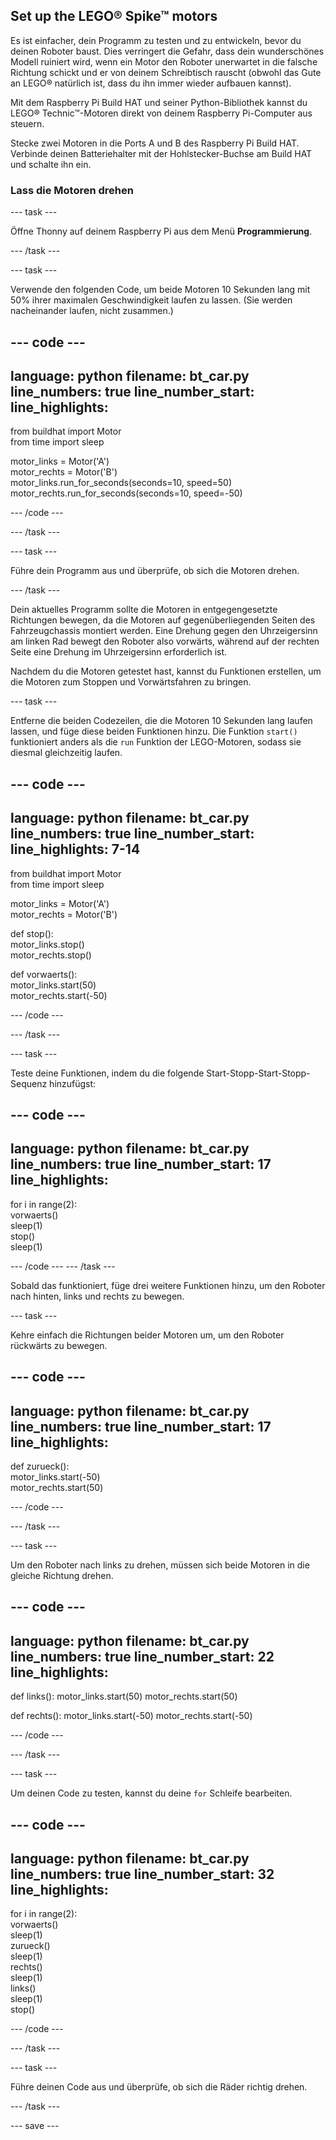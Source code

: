 ## Set up the LEGO® Spike™ motors

Es ist einfacher, dein Programm zu testen und zu entwickeln, bevor du deinen Roboter baust. Dies verringert die Gefahr, dass dein wunderschönes Modell ruiniert wird, wenn ein Motor den Roboter unerwartet in die falsche Richtung schickt und er von deinem Schreibtisch rauscht (obwohl das Gute an LEGO® natürlich ist, dass du ihn immer wieder aufbauen kannst).

Mit dem Raspberry Pi Build HAT und seiner Python-Bibliothek kannst du LEGO® Technic™-Motoren direkt von deinem Raspberry Pi-Computer aus steuern.

Stecke zwei Motoren in die Ports A und B des Raspberry Pi Build HAT. Verbinde deinen Batteriehalter mit der Hohlstecker-Buchse am Build HAT und schalte ihn ein.

### Lass die Motoren drehen

--- task ---

Öffne Thonny auf deinem Raspberry Pi aus dem Menü **Programmierung**.

--- /task ---

--- task ---

Verwende den folgenden Code, um beide Motoren 10 Sekunden lang mit 50% ihrer maximalen Geschwindigkeit laufen zu lassen. (Sie werden nacheinander laufen, nicht zusammen.)

--- code ---
---
language: python 
filename: bt_car.py 
line_numbers: true 
line_number_start:
line_highlights:
---

from buildhat import Motor   
from time import sleep

motor_links = Motor('A')   
motor_rechts = Motor('B')   
motor_links.run_for_seconds(seconds=10, speed=50)   
motor_rechts.run_for_seconds(seconds=10, speed=-50)

--- /code ---

--- /task ---

--- task ---

Führe dein Programm aus und überprüfe, ob sich die Motoren drehen.

--- /task ---

Dein aktuelles Programm sollte die Motoren in entgegengesetzte Richtungen bewegen, da die Motoren auf gegenüberliegenden Seiten des Fahrzeugchassis montiert werden. Eine Drehung gegen den Uhrzeigersinn am linken Rad bewegt den Roboter also vorwärts, während auf der rechten Seite eine Drehung im Uhrzeigersinn erforderlich ist.

Nachdem du die Motoren getestet hast, kannst du Funktionen erstellen, um die Motoren zum Stoppen und Vorwärtsfahren zu bringen.

--- task ---

Entferne die beiden Codezeilen, die die Motoren 10 Sekunden lang laufen lassen, und füge diese beiden Funktionen hinzu. Die Funktion `start()` funktioniert anders als die `run` Funktion der LEGO-Motoren, sodass sie diesmal gleichzeitig laufen.

--- code ---
---
language: python 
filename: bt_car.py 
line_numbers: true 
line_number_start:
line_highlights: 7-14
---

from buildhat import Motor   
from time import sleep

motor_links = Motor('A')    
motor_rechts = Motor('B')

def stop():    
    motor_links.stop()    
    motor_rechts.stop()


def vorwaerts():     
    motor_links.start(50)     
    motor_rechts.start(-50)


--- /code ---

--- /task ---

--- task ---

Teste deine Funktionen, indem du die folgende Start-Stopp-Start-Stopp-Sequenz hinzufügst:

--- code ---
---
language: python 
filename: bt_car.py 
line_numbers: true 
line_number_start: 17
line_highlights:
---

for i in range(2):    
    vorwaerts()    
    sleep(1)    
    stop()    
    sleep(1)

--- /code ---
--- /task ---


Sobald das funktioniert, füge drei weitere Funktionen hinzu, um den Roboter nach hinten, links und rechts zu bewegen.

--- task ---

Kehre einfach die Richtungen beider Motoren um, um den Roboter rückwärts zu bewegen.

--- code ---
---
language: python 
filename: bt_car.py 
line_numbers: true 
line_number_start: 17
line_highlights:
---

def zurueck():    
    motor_links.start(-50)     
    motor_rechts.start(50)


--- /code ---

--- /task ---

--- task ---

Um den Roboter nach links zu drehen, müssen sich beide Motoren in die gleiche Richtung drehen.

--- code ---
---
language: python 
filename: bt_car.py 
line_numbers: true 
line_number_start: 22
line_highlights:
---

def links(): 
    motor_links.start(50) 
    motor_rechts.start(50)


def rechts(): 
    motor_links.start(-50) 
    motor_rechts.start(-50)


--- /code ---

--- /task ---

--- task ---

Um deinen Code zu testen, kannst du deine `for` Schleife bearbeiten.

--- code ---
---
language: python 
filename: bt_car.py 
line_numbers: true 
line_number_start: 32
line_highlights:
---

for i in range(2):    
    vorwaerts()     
    sleep(1)     
    zurueck()     
    sleep(1)     
    rechts()     
    sleep(1)     
    links()      
    sleep(1)      
    stop()

--- /code ---

--- /task ---

--- task ---

Führe deinen Code aus und überprüfe, ob sich die Räder richtig drehen.

--- /task ---

--- save ---
